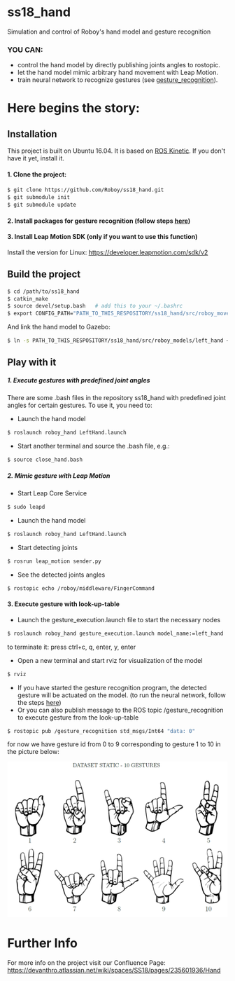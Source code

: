 # ss18_hand
Simulation and control of Roboy's hand model and gesture recognition

### YOU CAN:
  - control the hand model by directly publishing joints angles to rostopic.
  - let the hand model mimic arbitrary hand movement with Leap Motion.
  - train neural network to recognize gestures (see [gesture_recognition]).

# Here begins the story:
## Installation
This project is built on Ubuntu 16.04. 
It is based on [ROS Kinetic]. If you don't have it yet, install it.
#### 1. Clone the project:
```sh
$ git clone https://github.com/Roboy/ss18_hand.git
$ git submodule init
$ git submodule update
```
#### 2. Install packages for gesture recognition (follow steps [here](https://github.com/Roboy/ss18_hand/tree/devel/src/roboy_hand/gesture_recognition/run))
#### 3. Install Leap Motion SDK (only if you want to use this function)
Install the version for Linux: https://developer.leapmotion.com/sdk/v2

## Build the project
```sh
$ cd /path/to/ss18_hand
$ catkin_make
$ source devel/setup.bash	# add this to your ~/.bashrc
$ export CONFIG_PATH="PATH_TO_THIS_RESPOSITORY/ss18_hand/src/roboy_moveit_configs" # add this to your ~/.bashrc
```
And link the hand model to Gazebo:
```sh
$ ln -s PATH_TO_THIS_RESPOSITORY/ss18_hand/src/roboy_models/left_hand ~/.gazebo/models/left_hand
```
## Play with it
##### 1. Execute gestures with predefined joint angles
There are some .bash files in the repository ss18_hand with predefined joint angles for certain gestures. To use it, you need to:
- Launch the hand model
```sh
$ roslaunch roboy_hand LeftHand.launch 
```
- Start another terminal and source the .bash file, e.g.:
```sh
$ source close_hand.bash 
```

##### 2. Mimic gesture with Leap Motion
- Start Leap Core Service
```sh
$ sudo leapd
```
- Launch the hand model
```sh
$ roslaunch roboy_hand LeftHand.launch 
```
- Start detecting joints
```sh
$ rosrun leap_motion sender.py
```
- See the detected joints angles
```sh
$ rostopic echo /roboy/middleware/FingerCommand 
```
#### 3. Execute gesture with look-up-table
- Launch the gesture_execution.launch file to start the necessary nodes
```sh
$ roslaunch roboy_hand gesture_execution.launch model_name:=left_hand
```
to terminate it: press ctrl+c, q, enter, y, enter
- Open a new terminal and start rviz for visualization of the model
```sh
$ rviz
```
- If you have started the gesture recognition program, the detected gesture will be actuated on the model. (to run the neural network, follow the steps [here](https://github.com/Roboy/ss18_hand/tree/devel/src/roboy_hand/gesture_recognition/run))
- Or you can also publish message to the ROS topic /gesture_recognition to execute gesture from the look-up-table
```sh
$ rostopic pub /gesture_recognition std_msgs/Int64 "data: 0" 
```
for now we have gesture id from 0 to 9 corresponding to gesture 1 to 10 in the picture below:
<p align="center">
  <img src="images/gestures.png" width="700" >
</p>

# Further Info
For more info on the project visit our Confluence Page:
https://devanthro.atlassian.net/wiki/spaces/SS18/pages/235601936/Hand

   [gesture_recognition]: <https://github.com/Roboy/ss18_hand/tree/devel/src/roboy_hand/gesture_recognition>
   [ROS Kinetic]: <http://wiki.ros.org/kinetic/Installation>
